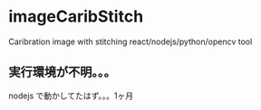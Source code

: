 # imageCaribStitch
Caribration image with stitching react/nodejs/python/opencv tool

実行環境が不明。。。
--
nodejs で動かしてたはず。。。1ヶ月

